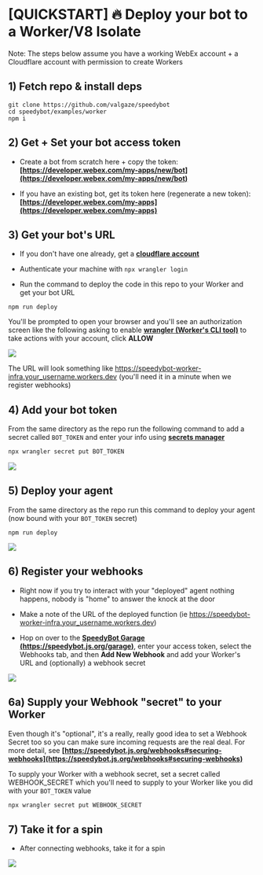 # [QUICKSTART] 🔥 Deploy your bot to a Worker/V8 Isolate

Note: The steps below assume you have a working WebEx account + a Cloudflare account with permission to create Workers

## 1) Fetch repo & install deps

```
git clone https://github.com/valgaze/speedybot
cd speedybot/examples/worker
npm i
```

## 2) Get + Set your bot access token

- Create a bot from scratch here + copy the token: **[https://developer.webex.com/my-apps/new/bot](https://developer.webex.com/my-apps/new/bot)**

- If you have an existing bot, get its token here (regenerate a new token): **[https://developer.webex.com/my-apps](https://developer.webex.com/my-apps)**

## 3) Get your bot's URL

- If you don't have one already, get a **[cloudflare account](https://dash.cloudflare.com/sign-up)**

- Authenticate your machine with `npx wrangler login`

- Run the command to deploy the code in this repo to your Worker and get your bot URL

```
npm run deploy
```

You'll be prompted to open your browser and you'll see an authorization screen like the following asking to enable **[wrangler (Worker's CLI tool)](https://developers.cloudflare.com/workers/wrangler/)** to take actions with your account, click **ALLOW**

<img src="https://raw.githubusercontent.com/valgaze/speedybot-utils/main/assets/various/worker_authorize_wrangler.png" />

The URL will look something like https://speedybot-worker-infra.your_username.workers.dev (you'll need it in a minute when we register webhooks)

## 4) Add your bot token

From the same directory as the repo run the following command to add a secret called `BOT_TOKEN` and enter your info using **[secrets manager](https://developers.cloudflare.com/workers/configuration/secrets/#secrets-on-deployed-workers)**

```sh
npx wrangler secret put BOT_TOKEN
```

<img src="https://raw.githubusercontent.com/valgaze/speedybot-utils/main/assets/various/worker_secret.gif" />

## 5) Deploy your agent

From the same directory as the repo run this command to deploy your agent (now bound with your `BOT_TOKEN` secret)

```
npm run deploy
```

<img src="https://raw.githubusercontent.com/valgaze/speedybot-utils/main/assets/various/worker_deploy.gif" />

## 6) Register your webhooks

- Right now if you try to interact with your "deployed" agent nothing happens, nobody is "home" to answer the knock at the door

- Make a note of the URL of the deployed function (ie https://speedybot-worker-infra.your_username.workers.dev)

- Hop on over to the **[SpeedyBot Garage (https://speedybot.js.org/garage)](https://speedybot.js.org/garage)**, enter your access token, select the Webhooks tab, and then **Add New Webhook** and add your Worker's URL and (optionally) a webhook secret

<img src="https://raw.githubusercontent.com/valgaze/speedybot-utils/main/assets/various/webhook_steps.gif" />

## 6a) Supply your Webhook "secret" to your Worker

Even though it's "optional", it's a really, really good idea to set a Webhook Secret too so you can make sure incoming requests are the real deal. For more detail, see **[https://speedybot.js.org/webhooks#securing-webhooks](https://speedybot.js.org/webhooks#securing-webhooks)**

To supply your Worker with a webhook secret, set a secret called WEBHOOK_SECRET which you'll need to supply to your Worker like you did with your `BOT_TOKEN` value

```sh
npx wrangler secret put WEBHOOK_SECRET
```

## 7) Take it for a spin

- After connecting webhooks, take it for a spin

<img src="https://raw.githubusercontent.com/valgaze/speedybot-utils/main/assets/various/first_spin.gif" />
